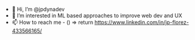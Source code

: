 - 👋 Hi, I’m @jpdynadev
- 👀 I’m interested in ML based approaches to improve web dev and UX
- 📫 How to reach me - () => return https://www.linkedin.com/in/jp-florez-433566165/

<!---
jpdynadev/jpdynadev is a ✨ special ✨ repository because its `README.md` (this file) appears on your GitHub profile.
You can click the Preview link to take a look at your changes.
--->
